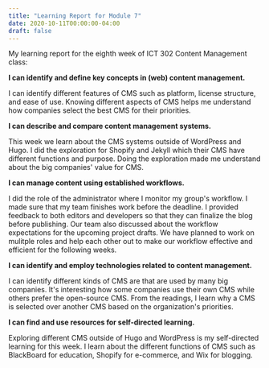 ```yaml
---
title: "Learning Report for Module 7"
date: 2020-10-11T00:00:00-04:00
draft: false
---
```

My learning report for the eighth week of ICT 302 Content Management class:

**I can identify and define key concepts in (web) content management.**

I can identify different features of CMS such as platform, license structure, and ease of use. Knowing different aspects of CMS helps me understand how companies select the best CMS for their priorities. 


**I can describe and compare content management systems.**

This week we learn about the CMS systems outside of WordPress and Hugo. I did the exploration for Shopify and Jekyll which their CMS have different functions and purpose. Doing the exploration made me understand about the big companies' value for CMS. 


**I can manage content using established workflows.**

I did the role of the administrator where I monitor my group's workflow. I made sure that my team finishes work before the deadline. I provided feedback to both editors and developers so that they can finalize the blog before publishing. Our team also discussed about the workflow expectations for the upcoming project drafts. We have planned to work on mulitple roles and help each other out to make our workflow effective and efficient for the following weeks. 


**I can identify and employ technologies related to content management.**

I can identify different kinds of CMS are that are used by many big companies. It's interesting how some companies use their own CMS while others prefer the open-source CMS. From the readings, I learn why a CMS is selected over another CMS based on the organization's priorities. 


**I can find and use resources for self-directed learning.**

Exploring different CMS outside of Hugo and WordPress is my self-directed learning for this week. I learn about the different functions of CMS such as BlackBoard for education, Shopify for e-commerce, and Wix for blogging. 
